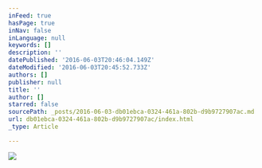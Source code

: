 ```yaml
---
inFeed: true
hasPage: true
inNav: false
inLanguage: null
keywords: []
description: ''
datePublished: '2016-06-03T20:46:04.149Z'
dateModified: '2016-06-03T20:45:52.733Z'
authors: []
publisher: null
title: ''
author: []
starred: false
sourcePath: _posts/2016-06-03-db01ebca-0324-461a-802b-d9b9727907ac.md
url: db01ebca-0324-461a-802b-d9b9727907ac/index.html
_type: Article

---
```

![](https://the-grid-user-content.s3-us-west-2.amazonaws.com/366c7d94-b583-43dd-ab7a-044fc1ff7862.jpg)